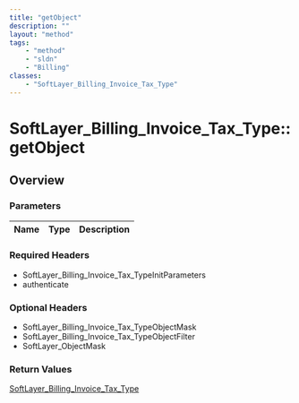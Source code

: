 ```yaml
---
title: "getObject"
description: ""
layout: "method"
tags:
    - "method"
    - "sldn"
    - "Billing"
classes:
    - "SoftLayer_Billing_Invoice_Tax_Type"
---
```

# SoftLayer_Billing_Invoice_Tax_Type::getObject
## Overview 


### Parameters 
|Name | Type | Description |
| --- | --- | --- |


### Required Headers
* SoftLayer_Billing_Invoice_Tax_TypeInitParameters
* authenticate

### Optional Headers
* SoftLayer_Billing_Invoice_Tax_TypeObjectMask
* SoftLayer_Billing_Invoice_Tax_TypeObjectFilter
* SoftLayer_ObjectMask

### Return Values
<a href='/reference/datatypes/SoftLayer_Billing_Invoice_Tax_Type'>SoftLayer_Billing_Invoice_Tax_Type </a>

